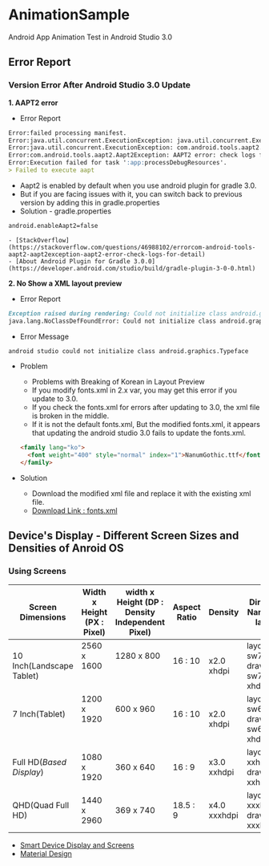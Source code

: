 # AnimationSample
Android App Animation Test in Android Studio 3.0

## Error Report

### Version Error After Android Studio 3.0 Update
**1. AAPT2 error**
- Error Report
```markdown
Error:failed processing manifest.
Error:java.util.concurrent.ExecutionException: java.util.concurrent.ExecutionException: com.android.tools.aapt2.Aapt2Exception: AAPT2 error: check logs for details
Error:java.util.concurrent.ExecutionException: com.android.tools.aapt2.Aapt2Exception: AAPT2 error: check logs for details
Error:com.android.tools.aapt2.Aapt2Exception: AAPT2 error: check logs for details
Error:Execution failed for task ':app:processDebugResources'.
> Failed to execute aapt
```
- Aapt2 is enabled by default when you use android plugin for gradle 3.0.
- But if you are facing issues with it, you can switch back to previous version by adding this in gradle.properties
- Solution - gradle.properties
```markdown
android.enableAapt2=false
```

    - [StackOverflow](https://stackoverflow.com/questions/46988102/errorcom-android-tools-aapt2-aapt2exception-aapt2-error-check-logs-for-detail)
    - [About Android Plugin for Gradle 3.0.0](https://developer.android.com/studio/build/gradle-plugin-3-0-0.html)
    
</hr>

**2. No Show a XML layout preview**
- Error Report
```markdown
Exception raised during rendering: Could not initialize class android.graphics.Typeface
java.lang.NoClassDefFoundError: Could not initialize class android.graphics.Typeface
```
- Error Message
```markdown
android studio could not initialize class android.graphics.Typeface
```
- Problem
    - Problems with Breaking of Korean in Layout Preview
    - If you modify fonts.xml in 2.x var, you may get this error if you update to 3.0.
    - If you check the fonts.xml for errors after updating to 3.0, the xml file is broken in the middle.
    - If it is not the default fonts.xml, But the modified fonts.xml, it appears that updating the android studio 3.0 fails to update the fonts.xml.
    ```markdown
    <family lang="ko"> 
      <font weight="400" style="normal" index="1">NanumGothic.ttf</font> 
    </family>
    ```

- Solution
    - Download the modified xml file and replace it with the existing xml file.
    - [Download Link : fonts.xml](https://drive.google.com/file/d/1iUPfiV980llcwG-2NIAWoYUgHh1YsWUZ/view)

</hr>

## Device's Display - Different Screen Sizes and Densities of Anroid OS

### Using Screens

|Screen Dimensions         |Width x Height (PX : Pixel) |width x Height (DP : Density Independent Pixel) |Aspect Ratio |Density          |Directory Naming of layout            |
|--------------------------|----------------------------|------------------------------------------------|-------------|-----------------|--------------------------------------|
|10 Inch(Landscape Tablet) |2560 x 1600                 |1280 x 800                                      |16 : 10      |x2.0 xhdpi       |layout-sw720dp, drawable-sw720dp-xhdpi|
|7 Inch(Tablet)            |1200 x 1920                 |600 x 960                                       |16 : 10      |x2.0 xhdpi       |layout-sw600dp, drawable-sw600dp-xhdpi|
|Full HD(_Based Display_)  |1080 x 1920                 |360 x 640                                       |16 : 9       |x3.0 xxhdpi      |layout-xxhdpi, drawable-xxhdpi        |
|QHD(Quad Full HD)         |1440 x 2960                 |369 x 740                                       |18.5 : 9     |x4.0 xxxhdpi     |layout-xxxhdpi, drawable-xxxhdpi      |

- [Smart Device Display and Screens](https://material.io/devices/)
- [Material Design](https://material.io/)
